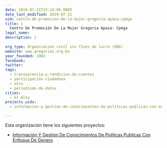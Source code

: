 ```yaml
---
date: 2019-07-21T23:14:06.000Z
date_last_modified: 2019-07-21
uid: centro-de-promocion-de-la-mujer-gregoria-apaza-cpmga
title: |
  Centro De Promoción De La Mujer Gregoria Apaza- Cpmga
legal_name: 
description: |
  
org_type: Organización civil sin fines de lucro (ONG)
website: www.gregorias.org.bo
year_founded: 1983
facebook: 
twitter: 
tags:
  - transparencia-y-rendicion-de-cuentas
  - participación-ciudadana
  - otro
  - periodismo-de-datos
cities: 
  - El Alto
projects_uids:
  - informacion-y-gestion-de-conocimientos-de-politicas-publicas-con-enfoque-de-genero

---
```


Esta organización tiene los siguientes proyectos:

- [Información Y Gestión De Conocimientos De Políticas Publicas Con Enfoque De Genero](/proyectos/informacion-y-gestion-de-conocimientos-de-politicas-publicas-con-enfoque-de-genero)
